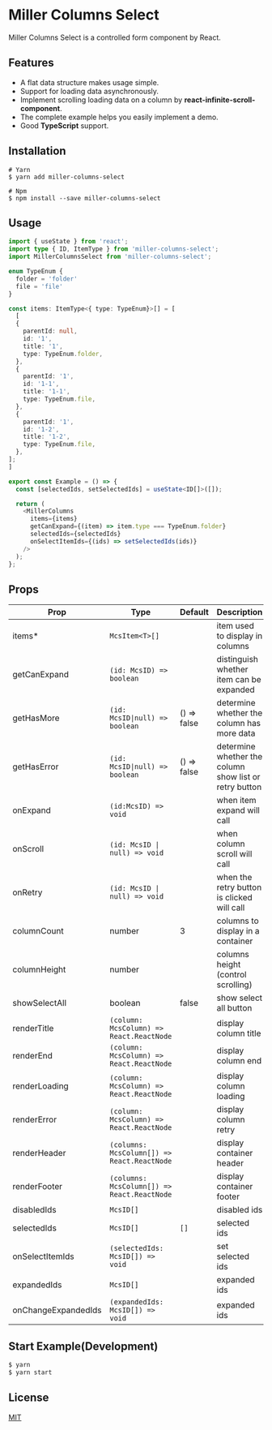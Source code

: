 # Miller Columns Select

Miller Columns Select is a controlled form component by React.

## Features

- A flat data structure makes usage simple.
- Support for loading data asynchronously.
- Implement scrolling loading data on a column by **react-infinite-scroll-component**.
- The complete example helps you easily implement a demo.
- Good **TypeScript** support.

## Installation

```
# Yarn
$ yarn add miller-columns-select

# Npm
$ npm install --save miller-columns-select
```

## Usage

```typescript
import { useState } from 'react';
import type { ID, ItemType } from 'miller-columns-select';
import MillerColumnsSelect from 'miller-columns-select';

enum TypeEnum {
  folder = 'folder'
  file = 'file'
}

const items: ItemType<{ type: TypeEnum}>[] = [
  [
  {
    parentId: null,
    id: '1',
    title: '1',
    type: TypeEnum.folder,
  },
  {
    parentId: '1',
    id: '1-1',
    title: '1-1',
    type: TypeEnum.file,
  },
  {
    parentId: '1',
    id: '1-2',
    title: '1-2',
    type: TypeEnum.file,
  },
];
]

export const Example = () => {
  const [selectedIds, setSelectedIds] = useState<ID[]>([]);

  return (
    <MillerColumns
      items={items}
      getCanExpand={(item) => item.type === TypeEnum.folder}
      selectedIds={selectedIds}
      onSelectItemIds={(ids) => setSelectedIds(ids)}
    />
  );
};
```

## Props

| Prop                | Type                                        | Default     | Description                                            |
| ------------------- | ------------------------------------------- | ----------- | ------------------------------------------------------ |
| items\*             | `McsItem<T>[]`                              |             | item used to display in columns                        |
| getCanExpand        | `(id: McsID) => boolean`                    |             | distinguish whether item can be expanded               |
| getHasMore          | `(id: McsID\|null) => boolean`              | () => false | determine whether the column has more data             |
| getHasError         | `(id: McsID\|null) => boolean`              | () => false | determine whether the column show list or retry button |
| onExpand            | `(id:McsID) => void`                        |             | when item expand will call                             |
| onScroll            | `(id: McsID \| null) => void`               |             | when column scroll will call                           |
| onRetry             | `(id: McsID \| null) => void`               |             | when the retry button is clicked will call             |
| columnCount         | number                                      | 3           | columns to display in a container                      |
| columnHeight        | number                                      |             | columns height (control scrolling)                     |
| showSelectAll       | boolean                                     | false       | show select all button                                 |
| renderTitle         | `(column: McsColumn) => React.ReactNode`    |             | display column title                                   |
| renderEnd           | `(column: McsColumn) => React.ReactNode`    |             | display column end                                     |
| renderLoading       | `(column: McsColumn) => React.ReactNode`    |             | display column loading                                 |
| renderError         | `(column: McsColumn) => React.ReactNode`    |             | display column retry                                   |
| renderHeader        | `(columns: McsColumn[]) => React.ReactNode` |             | display container header                               |
| renderFooter        | `(columns: McsColumn[]) => React.ReactNode` |             | display container footer                               |
| disabledIds         | `McsID[]`                                   |             | disabled ids                                           |
| selectedIds         | `McsID[]`                                   | `[]`        | selected ids                                           |
| onSelectItemIds     | `(selectedIds: McsID[]) => void`            |             | set selected ids                                       |
| expandedIds         | `McsID[]`                                   |             | expanded ids                                           |
| onChangeExpandedIds | `(expandedIds: McsID[]) => void`            |             | expanded ids                                           |

## Start Example(Development)

```bash
$ yarn
$ yarn start
```

## License

[MIT](https://github.com/mintsweet/miller-columns-select/blob/master/LICENSE)
